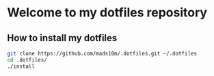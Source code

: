 # Welcome to my dotfiles repository

## How to install my dotfiles
```bash
git clone https://github.com/mads10m/.dotfiles.git ~/.dotfiles
cd .dotfiles/
./install
```
